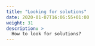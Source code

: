 ```yaml
---
title: "Looking for solutions"
date: 2020-01-07T16:06:55+01:00
weight: 31
description: >
  How to look for solutions?
---
```

